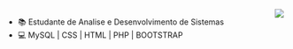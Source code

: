 <img align="right" src="https://github.com/LunnaC/LunnaC/raw/main/coffee-break.png" widht="350"/>

- :books: Estudante de Analise e Desenvolvimento de Sistemas
- :computer: MySQL | CSS | HTML | PHP | BOOTSTRAP 